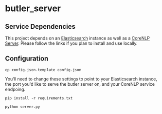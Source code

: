 # butler_server

## Service Dependencies
This project depends on an [Elasticsearch](https://www.elastic.co/guide/en/elasticsearch/reference/current/_installation.html) instance as well as a [CoreNLP Server](https://stanfordnlp.github.io/CoreNLP/corenlp-server.html).  Please follow the links if you plan to install and use locally.

## Configuration
`cp config.json.template config.json`

You'll need to change these settings to point to your Elasticsearch instance, the port you'd like to serve the butler server on, and your CoreNLP service endpoing.

`pip install -r requirements.txt`

`python server.py`
